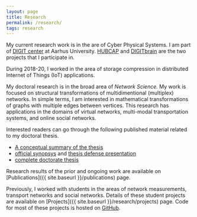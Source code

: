 ```yaml
---
layout: page
title: Research
permalink: /research/
tags: research
---
```

My current research work is in the are of Cyber Physical Systems. I am part of [DIGIT center](https://digit.au.dk/) at Aarhus University. [HUBCAP](https://www.hubcap.eu/) and [DIGITbrain](https://digit.au.dk/research-projects/digitbrain/) are the two projects that I participate in.

During 2018-20, I worked in the area of storage compression in distributed Internet of Things (IoT) applications.

My doctoral research is in the broad area of _Network Science._ My work is focused on structural transformations of multidimentional (multiplex) networks. In simple terms, I am interested in mathematical transformations of graphs with multiple edges between vertices. This research has applications in the domains of virtual networks, multi-modal transportation systems, and online social networks.

Interested readers can go through the following published material related to my doctoral thesis.
* [A conceptual summary of the thesis](https://www.dropbox.com/s/09161wst1mgcoek/cell_model.pdf?dl=1)
* [official synopsys](https://www.dropbox.com/s/yhnse2q0s2w7vfr/synopsis.pdf?dl=1) and [thesis defense presentation](https://www.dropbox.com/s/lmppk1legd5yj4h/thesis_pres.pdf?dl=1)
* [complete doctorate thesis](https://www.dropbox.com/s/nzaaey4010ixlev/thesis.pdf?dl=1)

Research results of the prior and ongoing work are available on [Publications]({{ site.baseurl }}/publications) page.

Previously, I worked with students in the areas of network measurements, transport networks and social networks. Details of these student projects are available on [Projects]({{ site.baseurl }}/research/projects) page. Code for most of these projects is hosted on [GitHub](https://github.com/prasadtalasila).
